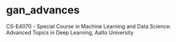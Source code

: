 # gan_advances
CS-E4070 - Special Course in Machine Learning and Data Science: Advanced Topics in Deep Learning, Aalto University
